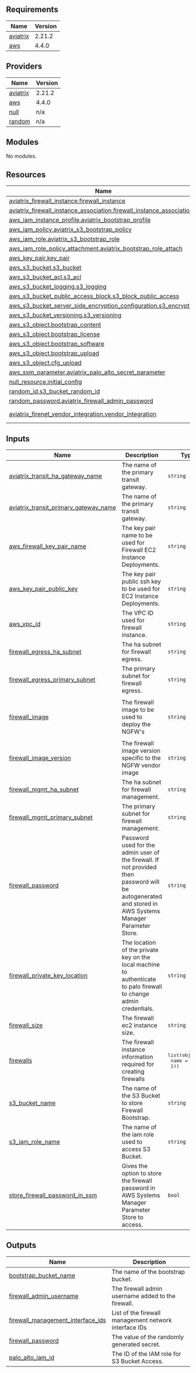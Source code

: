 <!-- BEGIN_TF_DOCS -->
## Requirements

| Name | Version |
|------|---------|
| <a name="requirement_aviatrix"></a> [aviatrix](#requirement\_aviatrix) | 2.21.2 |
| <a name="requirement_aws"></a> [aws](#requirement\_aws) | 4.4.0 |

## Providers

| Name | Version |
|------|---------|
| <a name="provider_aviatrix"></a> [aviatrix](#provider\_aviatrix) | 2.21.2 |
| <a name="provider_aws"></a> [aws](#provider\_aws) | 4.4.0 |
| <a name="provider_null"></a> [null](#provider\_null) | n/a |
| <a name="provider_random"></a> [random](#provider\_random) | n/a |

## Modules

No modules.

## Resources

| Name | Type |
|------|------|
| [aviatrix_firewall_instance.firewall_instance](https://registry.terraform.io/providers/AviatrixSystems/aviatrix/2.21.2/docs/resources/firewall_instance) | resource |
| [aviatrix_firewall_instance_association.firewall_instance_association](https://registry.terraform.io/providers/AviatrixSystems/aviatrix/2.21.2/docs/resources/firewall_instance_association) | resource |
| [aws_iam_instance_profile.aviatrix_bootstrap_profile](https://registry.terraform.io/providers/hashicorp/aws/4.4.0/docs/resources/iam_instance_profile) | resource |
| [aws_iam_policy.aviatrix_s3_bootstrap_policy](https://registry.terraform.io/providers/hashicorp/aws/4.4.0/docs/resources/iam_policy) | resource |
| [aws_iam_role.aviatrix_s3_bootstrap_role](https://registry.terraform.io/providers/hashicorp/aws/4.4.0/docs/resources/iam_role) | resource |
| [aws_iam_role_policy_attachment.aviatrix_bootstrap_role_attach](https://registry.terraform.io/providers/hashicorp/aws/4.4.0/docs/resources/iam_role_policy_attachment) | resource |
| [aws_key_pair.key_pair](https://registry.terraform.io/providers/hashicorp/aws/4.4.0/docs/resources/key_pair) | resource |
| [aws_s3_bucket.s3_bucket](https://registry.terraform.io/providers/hashicorp/aws/4.4.0/docs/resources/s3_bucket) | resource |
| [aws_s3_bucket_acl.s3_acl](https://registry.terraform.io/providers/hashicorp/aws/4.4.0/docs/resources/s3_bucket_acl) | resource |
| [aws_s3_bucket_logging.s3_logging](https://registry.terraform.io/providers/hashicorp/aws/4.4.0/docs/resources/s3_bucket_logging) | resource |
| [aws_s3_bucket_public_access_block.s3_block_public_access](https://registry.terraform.io/providers/hashicorp/aws/4.4.0/docs/resources/s3_bucket_public_access_block) | resource |
| [aws_s3_bucket_server_side_encryption_configuration.s3_encryption](https://registry.terraform.io/providers/hashicorp/aws/4.4.0/docs/resources/s3_bucket_server_side_encryption_configuration) | resource |
| [aws_s3_bucket_versioning.s3_versioning](https://registry.terraform.io/providers/hashicorp/aws/4.4.0/docs/resources/s3_bucket_versioning) | resource |
| [aws_s3_object.bootstrap_content](https://registry.terraform.io/providers/hashicorp/aws/4.4.0/docs/resources/s3_object) | resource |
| [aws_s3_object.bootstrap_license](https://registry.terraform.io/providers/hashicorp/aws/4.4.0/docs/resources/s3_object) | resource |
| [aws_s3_object.bootstrap_software](https://registry.terraform.io/providers/hashicorp/aws/4.4.0/docs/resources/s3_object) | resource |
| [aws_s3_object.bootstrap_upload](https://registry.terraform.io/providers/hashicorp/aws/4.4.0/docs/resources/s3_object) | resource |
| [aws_s3_object.cfg_upload](https://registry.terraform.io/providers/hashicorp/aws/4.4.0/docs/resources/s3_object) | resource |
| [aws_ssm_parameter.aviatrix_palo_alto_secret_parameter](https://registry.terraform.io/providers/hashicorp/aws/4.4.0/docs/resources/ssm_parameter) | resource |
| [null_resource.initial_config](https://registry.terraform.io/providers/hashicorp/null/latest/docs/resources/resource) | resource |
| [random_id.s3_bucket_random_id](https://registry.terraform.io/providers/hashicorp/random/latest/docs/resources/id) | resource |
| [random_password.aviatrix_firewall_admin_password](https://registry.terraform.io/providers/hashicorp/random/latest/docs/resources/password) | resource |
| [aviatrix_firenet_vendor_integration.vendor_integration](https://registry.terraform.io/providers/AviatrixSystems/aviatrix/2.21.2/docs/data-sources/firenet_vendor_integration) | data source |

## Inputs

| Name | Description | Type | Default | Required |
|------|-------------|------|---------|:--------:|
| <a name="input_aviatrix_transit_ha_gateway_name"></a> [aviatrix\_transit\_ha\_gateway\_name](#input\_aviatrix\_transit\_ha\_gateway\_name) | The name of the primary transit gateway. | `string` | n/a | yes |
| <a name="input_aviatrix_transit_primary_gateway_name"></a> [aviatrix\_transit\_primary\_gateway\_name](#input\_aviatrix\_transit\_primary\_gateway\_name) | The name of the primary transit gateway. | `string` | n/a | yes |
| <a name="input_aws_firewall_key_pair_name"></a> [aws\_firewall\_key\_pair\_name](#input\_aws\_firewall\_key\_pair\_name) | The key pair name to be used for Firewall EC2 Instance Deployments. | `string` | `"aviatrix-firenet-key"` | no |
| <a name="input_aws_key_pair_public_key"></a> [aws\_key\_pair\_public\_key](#input\_aws\_key\_pair\_public\_key) | The key pair public ssh key to be used for EC2 Instance Deployments. | `string` | n/a | yes |
| <a name="input_aws_vpc_id"></a> [aws\_vpc\_id](#input\_aws\_vpc\_id) | The VPC ID used for firewall instance. | `string` | n/a | yes |
| <a name="input_firewall_egress_ha_subnet"></a> [firewall\_egress\_ha\_subnet](#input\_firewall\_egress\_ha\_subnet) | The ha subnet for firewall egress. | `string` | n/a | yes |
| <a name="input_firewall_egress_primary_subnet"></a> [firewall\_egress\_primary\_subnet](#input\_firewall\_egress\_primary\_subnet) | The primary subnet for firewall egress. | `string` | n/a | yes |
| <a name="input_firewall_image"></a> [firewall\_image](#input\_firewall\_image) | The firewall image to be used to deploy the NGFW's | `string` | `"Palo Alto Networks VM-Series Next-Generation Firewall Bundle 1"` | no |
| <a name="input_firewall_image_version"></a> [firewall\_image\_version](#input\_firewall\_image\_version) | The firewall image version specific to the NGFW vendor image | `string` | `"10.1.4"` | no |
| <a name="input_firewall_mgmt_ha_subnet"></a> [firewall\_mgmt\_ha\_subnet](#input\_firewall\_mgmt\_ha\_subnet) | The ha subnet for firewall management. | `string` | n/a | yes |
| <a name="input_firewall_mgmt_primary_subnet"></a> [firewall\_mgmt\_primary\_subnet](#input\_firewall\_mgmt\_primary\_subnet) | The primary subnet for firewall management. | `string` | n/a | yes |
| <a name="input_firewall_password"></a> [firewall\_password](#input\_firewall\_password) | Password used for the admin user of the firewall. If not provided then password will be autogenerated and stored in AWS Systems Manager Parameter Store. | `string` | `""` | no |
| <a name="input_firewall_private_key_location"></a> [firewall\_private\_key\_location](#input\_firewall\_private\_key\_location) | The location of the private key on the local machine to authenticate to palo firewall to change admin credentials. | `string` | `""` | no |
| <a name="input_firewall_size"></a> [firewall\_size](#input\_firewall\_size) | The firewall ec2 instance size. | `string` | `"m5.xlarge"` | no |
| <a name="input_firewalls"></a> [firewalls](#input\_firewalls) | The firewall instance information required for creating firewalls | <pre>list(object({<br>    name = string<br>  }))</pre> | `[]` | no |
| <a name="input_s3_bucket_name"></a> [s3\_bucket\_name](#input\_s3\_bucket\_name) | The name of the S3 Bucket to store Firewall Bootstrap. | `string` | `""` | no |
| <a name="input_s3_iam_role_name"></a> [s3\_iam\_role\_name](#input\_s3\_iam\_role\_name) | The name of the iam role used to access S3 Bucket. | `string` | `"aviatrix-s3-bootstrap-role"` | no |
| <a name="input_store_firewall_password_in_ssm"></a> [store\_firewall\_password\_in\_ssm](#input\_store\_firewall\_password\_in\_ssm) | Gives the option to store the firewall password in AWS Systems Manager Parameter Store to access. | `bool` | `true` | no |

## Outputs

| Name | Description |
|------|-------------|
| <a name="output_bootstrap_bucket_name"></a> [bootstrap\_bucket\_name](#output\_bootstrap\_bucket\_name) | The name of the bootstrap bucket. |
| <a name="output_firewall_admin_username"></a> [firewall\_admin\_username](#output\_firewall\_admin\_username) | The firewall admin username added to the firewall. |
| <a name="output_firewall_management_interface_ids"></a> [firewall\_management\_interface\_ids](#output\_firewall\_management\_interface\_ids) | List of the firewall management network interface IDs |
| <a name="output_firewall_password"></a> [firewall\_password](#output\_firewall\_password) | The value of the randomly generated secret. |
| <a name="output_palo_alto_iam_id"></a> [palo\_alto\_iam\_id](#output\_palo\_alto\_iam\_id) | The ID of the IAM role for S3 Bucket Access. |
<!-- END_TF_DOCS -->
